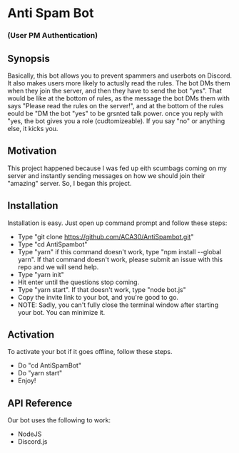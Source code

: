# Anti Spam Bot
### (User PM Authentication)

## Synopsis
Basically, this bot allows you to prevent spammers and userbots on Discord. It also makes users more likely to actuslly read the rules. The bot DMs them when they join the server, and then they have to send the bot "yes". That would be like at the bottom of rules, as the message the bot DMs them with says "Please read the rules on the server!", and at the bottom of the rules eould be "DM the bot "yes" to be grsnted talk power. once you reply with "yes, the bot gives you a role (cudtomizeable). If you say "no" or anything else, it kicks you.

## Motivation
This project happened because I was fed up eith scumbags coming on my server and instantly sending messages on how we should join their "amazing" server. So, I began this project.

## Installation
Installation is easy. Just open up command prompt and follow these steps:
* Type "git clone https://github.com/ACA30/AntiSpambot.git"
* Type "cd AntiSpambot"
* Type "yarn" if this command doesn't work, type "npm install --global yarn". If that command doesn't work, please submit an issue with this repo and we will send help.
* Type "yarn init"
* Hit enter until the questions stop coming.
* Type "yarn start". If that doesn't work, type "node bot.js"
* Copy the invite link to your bot, and you're good to go.
* NOTE: Sadly, you can't fully close the terminal window after starting your bot. You can minimize it.

## Activation
To activate your bot if it goes offline, follow these steps.
* Do "cd AntiSpamBot"
* Do "yarn start"
* Enjoy!

## API Reference
Our bot uses the following to work:
* NodeJS
* Discord.js